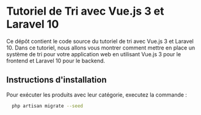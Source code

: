 # Tutoriel de Tri avec Vue.js 3 et Laravel 10

Ce dépôt contient le code source du tutoriel de tri avec Vue.js 3 et Laravel 10. Dans ce tutoriel, nous allons vous montrer comment mettre en place un système de tri pour votre application web en utilisant Vue.js 3 pour le frontend et Laravel 10 pour le backend.

## Instructions d'installation

Pour exécuter les produits avec leur catégorie, executez la commande :

```bash
  php artisan migrate --seed
```
